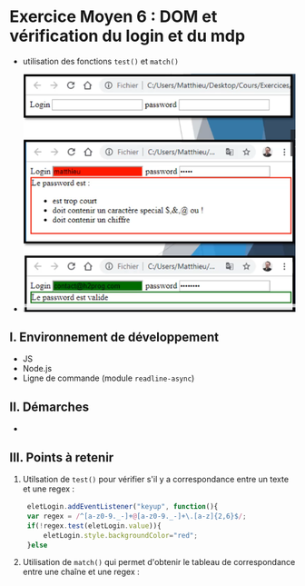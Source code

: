 # Exercice Moyen 6 : DOM et vérification du login et du mdp

- utilisation des fonctions `test()` et `match()` 
  
- ![capture exo6](ex6.png)

## I. Environnement de développement

* JS
* Node.js
* Ligne de commande (module `readline-async`)

## II. Démarches
- 


## III. Points à retenir

1. Utilsation de `test()` pour vérifier s'il y a correspondance entre un texte et une regex :
   
   ```js
    eletLogin.addEventListener("keyup", function(){
    var regex = /^[a-z0-9._-]+@[a-z0-9._-]+\.[a-z]{2,6}$/;
    if(!regex.test(eletLogin.value)){
        eletLogin.style.backgroundColor="red";
    }else
   ```
2. Utilisation de `match()` qui permet d'obtenir le tableau de correspondance entre une chaîne et une regex :
   